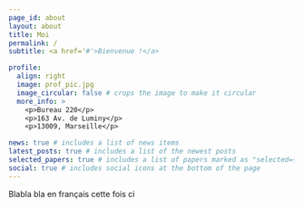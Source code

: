 ```yaml
---
page_id: about
layout: about
title: Moi
permalink: /
subtitle: <a href='#'>Bienvenue !</a>

profile:
  align: right
  image: prof_pic.jpg
  image_circular: false # crops the image to make it circular
  more_info: >
    <p>Bureau 220</p>
    <p>163 Av. de Luminy</p>
    <p>13009, Marseille</p>

news: true # includes a list of news items
latest_posts: true # includes a list of the newest posts
selected_papers: true # includes a list of papers marked as "selected={true}"
social: true # includes social icons at the bottom of the page
---
```


Blabla bla en français cette fois ci
